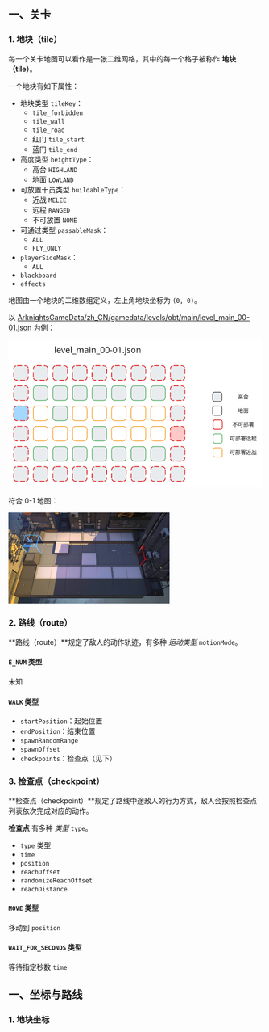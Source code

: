 ## 一、关卡

### 1. 地块（tile）

每一个关卡地图可以看作是一张二维网格，其中的每一个格子被称作 **地块（tile）**。

一个地块有如下属性：

- 地块类型 `tileKey`：
  - `tile_forbidden`
  - `tile_wall`
  - `tile_road`
  - 红门 `tile_start`
  - 蓝门 `tile_end`
- 高度类型 `heightType`：
  - 高台 `HIGHLAND`
  - 地面 `LOWLAND`
- 可放置干员类型 `buildableType`：
  - 近战 `MELEE`
  - 远程 `RANGED`
  - 不可放置 `NONE`
- 可通过类型 `passableMask`：
  - `ALL`
  - `FLY_ONLY`
- `playerSideMask`：
  - `ALL`
- `blackboard`
- `effects`

地图由一个地块的二维数组定义，左上角地块坐标为 `(0, 0)`。

以 [ArknightsGameData/zh_CN/gamedata/levels/obt/main/level_main_00-01.json](https://github.com/Kengxxiao/ArknightsGameData/blob/1a2cdabe0dc09f45c43cbe04503e4a7f2b0a178b/zh_CN/gamedata/levels/obt/main/level_main_00-01.json) 为例：

![level_main_00-01](assets/level_main_00-01.svg)

符合 0-1 地图：

![main_00-01.png](assets/main_00-01.png)

### 2. 路线（route）

**路线（route）**规定了敌人的动作轨迹，有多种 *运动类型* `motionMode`。

#### `E_NUM` 类型

未知

#### `WALK` 类型

- `startPosition`：起始位置
- `endPosition`：结束位置
- `spawnRandomRange`
- `spawnOffset`
- `checkpoints`：检查点（见下）

### 3. 检查点（checkpoint）

**检查点（checkpoint）**规定了路线中途敌人的行为方式，敌人会按照检查点列表依次完成对应的动作。

**检查点** 有多种 *类型* `type`。

- `type` 类型
- `time`
- `position`
- `reachOffset`
- `randomizeReachOffset`
- `reachDistance`

#### `MOVE` 类型

移动到 `position`

#### `WAIT_FOR_SECONDS` 类型

等待指定秒数 `time`



## 一、坐标与路线

### 1. 地块坐标